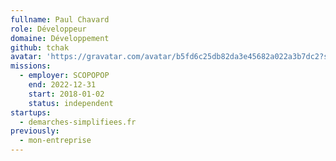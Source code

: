 ```yaml
---
fullname: Paul Chavard
role: Développeur
domaine: Développement
github: tchak
avatar: 'https://gravatar.com/avatar/b5fd6c25db82da3e45682a022a3b7dc2?s=512'
missions:
  - employer: SCOPOPOP
    end: 2022-12-31
    start: 2018-01-02
    status: independent
startups:
  - demarches-simplifiees.fr
previously:
  - mon-entreprise
---
```


